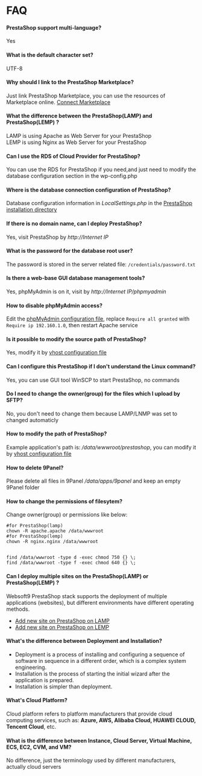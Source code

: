 # FAQ

#### PrestaShop support multi-language?

Yes

#### What is the default character set?

UTF-8

#### Why should I link to the PrestaShop Marketplace?

Just link PrestaShop Marketplace, you can use the resources of Marketplace online. [Connect Marketplace](/stack-installation.html#connect-prestashop-marketplace)

#### What the difference between the PrestaShop(LAMP) and PrestaShop(LEMP) ?

LAMP is using Apache as Web Server for your PrestaShop  
LEMP is using Nginx as Web Server for your PrestaShop

#### Can I use the RDS of Cloud Provider for PrestaShop?

You can use the RDS for PrestaShop if you need,and just need to modify the database configuration section in the wp-config.php

#### Where is the database connection configuration of PrestaShop?

Database configuration information in *LocalSettings.php* in the [PrestaShop installation directory](/stack-components.md#prestashop)

#### If there is no domain name, can I deploy PrestaShop?

Yes, visit PrestaShop by *http://Internet IP*

#### What is the password for the database root user?

The password is stored in the server related file: `/credentials/password.txt`

#### Is there a web-base GUI database management tools?

Yes, phpMyAdmin is on it, visit by *http://Internet IP/phpmyadmin*

#### How to disable phpMyAdmin access?

Edit the  [phpMyAdmin configuration file](/stack-components.md#phpmyadmin), replace `Require all granted` with `Require ip 192.160.1.0`, then restart Apache service

#### Is it possible to modify the source path of PrestaShop?

Yes, modify it by [vhost configuration file](/stack-components.md#apache)

#### Can I configure this PrestaShop if I don't understand the Linux command?

Yes, you can use GUI tool WinSCP to start PrestaShop, no commands

#### Do I need to change the owner(group) for the files which I upload by SFTP?

No, you don't need to change them because LAMP/LNMP was set to changed automaticly

#### How to modify the path of PrestaShop?

Example application's path is: */data/wwwroot/prestashop*, you can modify it by [vhost configuration file](/stack-components.md#apache)

#### How to delete 9Panel?

Please delete all files in 9Panel */data/apps/9panel* and keep an empty 9Panel folder

#### How to change the permissions of filesytem?

Change owner(group) or permissions like below:

```shell
#for PrestaShop(lamp)
chown -R apache.apache /data/wwwroot
#for PrestaShop(lemp)
chown -R nginx.nginx /data/wwwroot


find /data/wwwroot -type d -exec chmod 750 {} \;
find /data/wwwroot -type f -exec chmod 640 {} \;
```

#### Can I deploy multiple sites on the PrestaShop(LAMP) or PrestaShop(LEMP) ?

Websoft9 PrestaShop stack supports the deployment of multiple applications (websites), but different environments have different operating methods.

* [Add new site on PrestaShop on LAMP](https://support.websoft9.com/docs/lamp/solution-deployment.html#deploy-second-application)
* [Add new site on PrestaShop on LEMP](https://support.websoft9.com/docs/lnmp/solution-deployment.html#deploy-second-application)


#### What's the difference between Deployment and Installation?

- Deployment is a process of installing and configuring a sequence of software in sequence in a different order, which is a complex system engineering.  
- Installation is the process of starting the initial wizard after the application is prepared.  
- Installation is simpler than deployment. 

#### What's Cloud Platform?

Cloud platform refers to platform manufacturers that provide cloud computing services, such as: **Azure, AWS, Alibaba Cloud, HUAWEI CLOUD, Tencent Cloud**, etc.

#### What is the difference between Instance, Cloud Server, Virtual Machine, ECS, EC2, CVM, and VM?

No difference, just the terminology used by different manufacturers, actually cloud servers
